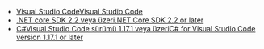 * [<span data-ttu-id="e9fa9-101">Visual Studio Code</span><span class="sxs-lookup"><span data-stu-id="e9fa9-101">Visual Studio Code</span></span>](https://code.visualstudio.com/download)
* [<span data-ttu-id="e9fa9-102">.NET core SDK 2.2 veya üzeri</span><span class="sxs-lookup"><span data-stu-id="e9fa9-102">.NET Core SDK 2.2 or later</span></span>](https://www.microsoft.com/net/download/all)
* [<span data-ttu-id="e9fa9-103">C#Visual Studio Code sürümü 1.17.1 veya üzeri</span><span class="sxs-lookup"><span data-stu-id="e9fa9-103">C# for Visual Studio Code version 1.17.1 or later</span></span>](https://marketplace.visualstudio.com/items?itemName=ms-vscode.csharp)